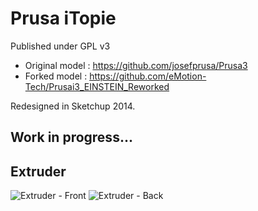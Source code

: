 # Prusa iTopie
Published under GPL v3

- Original model : https://github.com/josefprusa/Prusa3
- Forked model : https://github.com/eMotion-Tech/Prusai3_EINSTEIN_Reworked

Redesigned in Sketchup 2014.

## Work in progress...

## Extruder
![Extruder - Front](http://pix.slic.it/p/qg)
![Extruder - Back](http://pix.slic.it/p/qh)
